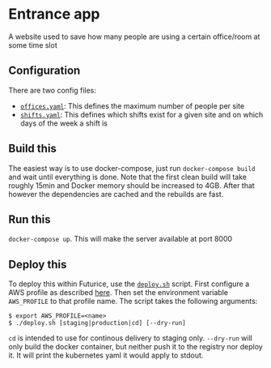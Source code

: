 # Entrance app

A website used to save how many people are using a certain office/room at some time slot

## Configuration

There are two config files:

-   [`offices.yaml`](./offices.yaml): This defines the maximum number of people per site
-   [`shifts.yaml`](./shifts.yaml): This defines which shifts exist for a given site and on which days of the week a shift is

## Build this

The easiest way is to use docker-compose, just run `docker-compose build` and wait until everything is done.
Note that the first clean build will take roughly 15min and Docker memory should be increased to 4GB.
After that however the dependencies are cached and the rebuilds are fast.

## Run this

`docker-compose up`. This will make the server available at port 8000

## Deploy this

To deploy this within Futurice, use the [`deploy.sh`](./deploy.sh) script. First configure a AWS profile as described [here](https://welcome.play.futurice.com/). Then set the environment variable `AWS_PROFILE` to that profile name. The script takes the following arguments:

```
$ export AWS_PROFILE=<name>
$ ./deploy.sh [staging|production|cd] [--dry-run]
```

`cd` is intended to use for continous delivery to staging only. `--dry-run` will only build the docker container, but neither push it to the registry nor deploy it. It will print the kubernetes yaml it would apply to stdout.
